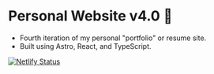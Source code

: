 # Personal Website v4.0 🚀 

- Fourth iteration of my personal "portfolio" or resume site.
- Built using Astro, React, and TypeScript.

[![Netlify Status](https://api.netlify.com/api/v1/badges/33eabb1b-fda4-457c-994c-df77eb89bc72/deploy-status)](https://app.netlify.com/sites/damirfun/deploys)